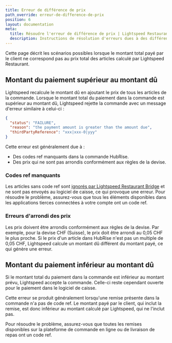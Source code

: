 ```yaml
---
title: Erreur de différence de prix
path_override: erreur-de-difference-de-prix
position: 6
layout: documentation
meta:
  title: Résoudre l'erreur de différence de prix | Lightspeed Restaurant | HubRise
  description: Instructions de résolution d'erreurs dues à des différences entre le montant total payé et le prix total des articles dans une commande Lightspeed.
---
```


Cette page décrit les scénarios possibles lorsque le montant total payé par le client ne correspond pas au prix total des articles calculé par Lightspeed Restaurant.

## Montant du paiement supérieur au montant dû

Lightspeed recalcule le montant dû en ajoutant le prix de tous les articles de la commande. Lorsque le montant total du paiement dans la commande est supérieur au montant dû, Lightspeed rejette la commande avec un message d'erreur similaire à celui-ci :

```json
{
  "status": "FAILURE",
  "reason": "the payment amount is greater than the amount due",
  "thirdPartyReference": "xxx|xxx-0|yyy"
}
```

Cette erreur est généralement due à :

- Des codes ref manquants dans la commande HubRise.
- Des prix qui ne sont pas arrondis conformément aux règles de la devise.

### Codes ref manquants

Les articles sans code ref sont [ignorés par Lightspeed Restaurant Bridge](/apps/lightspeed-restaurant/push-orders#items-and-options) et ne sont pas envoyés au logiciel de caisse, ce qui provoque une erreur. Pour résoudre le problème, assurez-vous que tous les éléments disponibles dans les applications tierces connectées à votre compte ont un code ref.

### Erreurs d'arrondi des prix

Les prix doivent être arrondis conformément aux règles de la devise. Par exemple, pour la devise CHF (Suisse), le prix doit être arrondi au 0,05 CHF le plus proche. Si le prix d'un article dans HubRise n'est pas un multiple de 0,05 CHF, Lightspeed calcule un montant dû différent du montant payé, ce qui génère une erreur.

## Montant du paiement inférieur au montant dû

Si le montant total du paiement dans la commande est inférieur au montant prévu, Lightspeed accepte la commande. Celle-ci reste cependant ouverte pour le paiement dans le logiciel de caisse.

Cette erreur se produit généralement lorsqu'une remise présente dans la commande n'a pas de code ref. Le montant payé par le client, qui inclut la remise, est donc inférieur au montant calculé par Lightspeed, qui ne l'inclut pas.

Pour résoudre le problème, assurez-vous que toutes les remises disponibles sur la plateforme de commande en ligne ou de livraison de repas ont un code ref.
